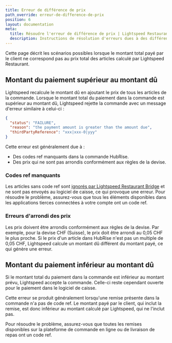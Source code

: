 ```yaml
---
title: Erreur de différence de prix
path_override: erreur-de-difference-de-prix
position: 6
layout: documentation
meta:
  title: Résoudre l'erreur de différence de prix | Lightspeed Restaurant | HubRise
  description: Instructions de résolution d'erreurs dues à des différences entre le montant total payé et le prix total des articles dans une commande Lightspeed.
---
```


Cette page décrit les scénarios possibles lorsque le montant total payé par le client ne correspond pas au prix total des articles calculé par Lightspeed Restaurant.

## Montant du paiement supérieur au montant dû

Lightspeed recalcule le montant dû en ajoutant le prix de tous les articles de la commande. Lorsque le montant total du paiement dans la commande est supérieur au montant dû, Lightspeed rejette la commande avec un message d'erreur similaire à celui-ci :

```json
{
  "status": "FAILURE",
  "reason": "the payment amount is greater than the amount due",
  "thirdPartyReference": "xxx|xxx-0|yyy"
}
```

Cette erreur est généralement due à :

- Des codes ref manquants dans la commande HubRise.
- Des prix qui ne sont pas arrondis conformément aux règles de la devise.

### Codes ref manquants

Les articles sans code ref sont [ignorés par Lightspeed Restaurant Bridge](/apps/lightspeed-restaurant/push-orders#items-and-options) et ne sont pas envoyés au logiciel de caisse, ce qui provoque une erreur. Pour résoudre le problème, assurez-vous que tous les éléments disponibles dans les applications tierces connectées à votre compte ont un code ref.

### Erreurs d'arrondi des prix

Les prix doivent être arrondis conformément aux règles de la devise. Par exemple, pour la devise CHF (Suisse), le prix doit être arrondi au 0,05 CHF le plus proche. Si le prix d'un article dans HubRise n'est pas un multiple de 0,05 CHF, Lightspeed calcule un montant dû différent du montant payé, ce qui génère une erreur.

## Montant du paiement inférieur au montant dû

Si le montant total du paiement dans la commande est inférieur au montant prévu, Lightspeed accepte la commande. Celle-ci reste cependant ouverte pour le paiement dans le logiciel de caisse.

Cette erreur se produit généralement lorsqu'une remise présente dans la commande n'a pas de code ref. Le montant payé par le client, qui inclut la remise, est donc inférieur au montant calculé par Lightspeed, qui ne l'inclut pas.

Pour résoudre le problème, assurez-vous que toutes les remises disponibles sur la plateforme de commande en ligne ou de livraison de repas ont un code ref.
